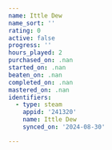 ```yaml
---
name: Ittle Dew
name_sort: ''
rating: 0
active: false
progress: ''
hours_played: 2
purchased_on: .nan
started_on: .nan
beaten_on: .nan
completed_on: .nan
mastered_on: .nan
identifiers:
  - type: steam
    appid: '241320'
    name: Ittle Dew
    synced_on: '2024-08-30'

---
```

